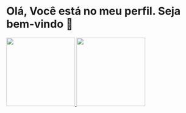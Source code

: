 # Olá, Você está no meu perfil. Seja bem-vindo 👋

<div>
<a href="https://github.com/lucassoneca">
<img loading="lazy" height="180em" src="https://github-readme-stats.vercel.app/api/top-langs/?username=lucassoneca&layout=compact&langs_count=7&theme=dracula"/>
<img loading="lazy" height="180em" src="https://github-readme-stats.vercel.app/api?username=lucassoneca&show_icons=true&theme=dracula&include_all_commits=true&count_private=true"/>
</div>
